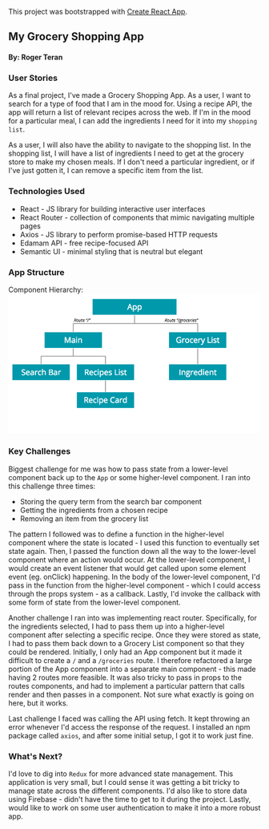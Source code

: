 This project was bootstrapped with [Create React App](https://github.com/facebook/create-react-app).

## My Grocery Shopping App
#### By: Roger Teran

### User Stories

As a final project, I've made a Grocery Shopping App. As a user, I want to search for a type of food that I am in the mood for. Using a recipe API, the app will return a list of relevant recipes across the web. If I'm in the mood for a particular meal, I can add the ingredients I need for it into my `shopping list`.

As a user, I will also have the ability to navigate to the shopping list. In the shopping list, I will have a list of ingredients I need to get at the grocery store to make my chosen meals. If I don't need a particular ingredient, or if I've just gotten it, I can remove a specific item from the list.

### Technologies Used

* React - JS library for building interactive user interfaces
* React Router - collection of components that mimic navigating multiple pages
* Axios - JS library to perform promise-based HTTP requests
* Edamam API - free recipe-focused API
* Semantic UI - minimal styling that is neutral but elegant

### App Structure

Component Hierarchy:
![alt text](./public/appStructure.png "component hierarchy")

### Key Challenges

Biggest challenge for me was how to pass state from a lower-level component back up to the `App` or some higher-level component. I ran into this challenge three times:

  * Storing the query term from the search bar component
  * Getting the ingredients from a chosen recipe
  * Removing an item from the grocery list

The pattern I followed was to define a function in the higher-level component where the state is located - I used this function to eventually set state again. Then, I passed the function down all the way to the lower-level component where an action would occur. At the lower-level component, I would create an event listener that would get called upon some element event (eg. onClick) happening. In the body of the lower-level component, I'd pass in the function from the higher-level component - which I could access through the props system - as a callback. Lastly, I'd invoke the callback with some form of state from the lower-level component.

Another challenge I ran into was implementing react router. Specifically, for the ingredients selected, I had to pass them up into a higher-level component after selecting a specific recipe. Once they were stored as state, I had to pass them back down to a Grocery List component so that they could be rendered. Initially, I only had an App component but it made it difficult to create a `/` and a `/groceries` route. I therefore refactored a large portion of the App component into a separate main component - this made having 2 routes more feasible. It was also tricky to pass in props to the routes components, and had to implement a particular pattern that calls render and then passes in a component. Not sure what exactly is going on here, but it works.

Last challenge I faced was calling the API using fetch. It kept throwing an error whenever I'd access the response of the request. I installed an npm package called `axios`, and after some initial setup, I got it to work just fine.

### What's Next?

I'd love to dig into `Redux` for more advanced state management. This application is very small, but I could sense it was getting a bit tricky to manage state across the different components. I'd also like to store data using Firebase - didn't have the time to get to it during the project. Lastly, would like to work on some user authentication to make it into a more robust app.
